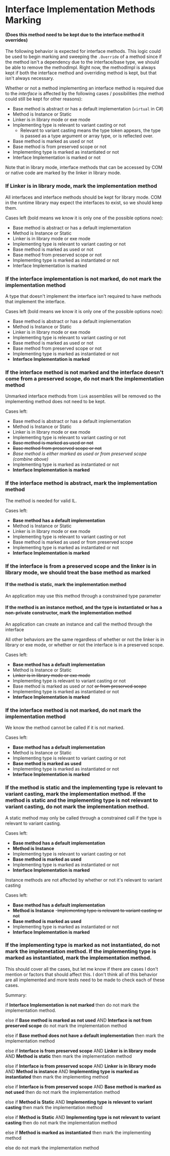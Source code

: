 # Interface Implementation Methods Marking
#### (Does this method need to be kept due to the interface method it overrides)

The following behavior is expected for interface methods. This logic could be used to begin marking and sweeping the `.Override` of a method since if the method isn't a dependency due to the interface/base type, we should be able to remove the methodImpl. Right now, the methodImpl is always kept if both the interface method and overriding method is kept, but that isn't always necessary.

Whether or not a method implementing an interface method is required due to the _interface_ is affected by the following cases / possibilities (the method could still be kept for other reasons):
- Base method is abstract or has a default implementation (`virtual` in C#)
- Method is Instance or Static
- Linker is in library mode or exe mode
- Implementing type is relevant to variant casting or not
  - Relevant to variant casting means the type token appears, the type is passed as a type argument or array type, or is reflected over.
- Base method is marked as used or not
- Base method is from preserved scope or not
- Implementing type is marked as instantiated or not
- Interface Implementation is marked or not

Note that in library mode, interface methods that can be accessed by COM or native code are marked by the linker in library mode.

### If Linker is in library mode, mark the implementation method
All interfaces and interface methods should be kept for library mode. COM in the runtime library may expect the interfaces to exist, so we should keep them.

Cases left (bold means we know it is only one of the possible options now):
- Base method is abstract or has a default implementation
- Method is Instance or Static
- Linker is in library mode or exe mode
- Implementing type is relevant to variant casting or not
- Base method is marked as used or not
- Base method from preserved scope or not
- Implementing type is marked as instantiated or not
- Interface Implementation is marked

### If the interface implementation is not marked, do not mark the implementation method
A type that doesn't implement the interface isn't required to have methods that implement the interface.

Cases left (bold means we know it is only one of the possible options now):
- Base method is abstract or has a default implementation
- Method is Instance or Static
- Linker is in library mode or exe mode
- Implementing type is relevant to variant casting or not
- Base method is marked as used or not
- Base method from preserved scope or not
- Implementing type is marked as instantiated or not
- __Interface Implementation is marked__

### If the interface method is not marked and the interface doesn't come from a preserved scope, do not mark the implementation method
Unmarked interface methods from `link` assemblies will be removed so the implementing method does not need to be kept.

Cases left:
- Base method is abstract or has a default implementation
- Method is Instance or Static
- Linker is in library mode or exe mode
- Implementing type is relevant to variant casting or not
- ~~Base method is marked as used or not~~
- ~~Base method from preserved scope or not~~
- _Base method is either marked as used or from preserved scope (combine above)_
- Implementing type is marked as instantiated or not
- __Interface Implementation is marked__

### If the interface method is abstract, mark the implementation method
The method is needed for valid IL.

Cases left:
- __Base method has a default implementation__
- Method is Instance or Static
- Linker is in library mode or exe mode
- Implementing type is relevant to variant casting or not
- Base method is marked as used or from preserved scope
- Implementing type is marked as instantiated or not
- __Interface Implementation is marked__

### If the interface is from a preserved scope and the linker is in library mode, we should treat the base method as marked
#### If the method is static, mark the implementation method
An application may use this method through a constrained type parameter
#### If the method is an instance method, and the type is instantiated or has a non-private constructor, mark the implementation method
An application can create an instance and call the method through the interface

All other behaviors are the same regardless of whether or not the linker is in library or exe mode, or whether or not the interface is in a preserved scope.

Cases left:
- __Base method has a default implementation__
- Method is Instance or Static
- ~~Linker is in library mode or exe mode~~
- Implementing type is relevant to variant casting or not
- Base method is marked as used _or not_ ~~or from preserved scope~~
- Implementing type is marked as instantiated or not
- __Interface Implementation is marked__

### If the interface method is not marked, do not mark the implementation method
We know the method cannot be called if it is not marked.

Cases left:
- __Base method has a default implementation__
- Method is Instance or Static
- Implementing type is relevant to variant casting or not
- __Base method is marked as used__
- Implementing type is marked as instantiated or not
- __Interface Implementation is marked__

### If the method is static and the implementing type is relevant to variant casting, mark the implementation method. If the method is static and the implementing type is not relevant to variant casting, do not mark the implementation method.
A static method may only be called through a constrained call if the type is relevant to variant casting.

Cases left:
- __Base method has a default implementation__
- __Method is Instance__
- Implementing type is relevant to variant casting or not
- __Base method is marked as used__
- Implementing type is marked as instantiated or not
- __Interface Implementation is marked__

Instance methods are not affected by whether or not it's relevant to variant casting

Cases left:
- __Base method has a default implementation__
- __Method is Instance__
-~~Implementing type is relevant to variant casting or not~~
- __Base method is marked as used__
- Implementing type is marked as instantiated or not
- __Interface Implementation is marked__


### If the implementing type is marked as not instantiated, do not mark the implemetation method. If the implementing type is marked as instantiated, mark the implementation method.

This should cover all the cases, but let me know if there are cases I don't mention or factors that should affect this. I don't think all of this behavior are all implemented and more tests need to be made to check each of these cases.

Summary:

if __Interface Implementation is not marked__ then do not mark the implementation method.

else if __Base method is marked as not used__ AND __Interface is not from preserved scope__ do not mark the implementation method

else if __Base method does not have a default implementation__ then mark the implementation method

else if __Interface is from preserved scope__ AND __Linker is in library mode__ AND __Method is static__ then mark the implementation method

else if __Interface is from preserved scope__ AND __Linker is in library mode__ AND __Method is instance__ AND __Implementing type is marked as instantiated__ then mark the implementing method

else if __Interface is from preserved scope__ AND __Base method is marked as not used__ then do not mark the implementation method

else if __Method is Static__ AND __Implementing type is relevant to variant casting__ then mark the implementation method

else if __Method is Static__ AND __Implementing type is not relevant to variant casting__ then do not mark the implementation method

else if __Method is marked as instantiated__ then mark the implementing method

else do not mark the implementation method
